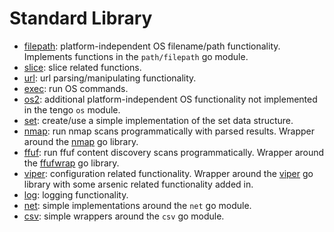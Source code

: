 # Standard Library

- [filepath](filepath.md): platform-independent OS filename/path functionality. Implements functions in the `path/filepath` go module.
- [slice](slice.md): slice related functions.
- [url](url.md): url parsing/manipulating functionality.
- [exec](exec.md): run OS commands.
- [os2](os2.md): additional platform-independent OS functionality not implemented in the tengo `os` module. 
- [set](set.md): create/use a simple implementation of the set data structure.
- [nmap](nmap.md): run nmap scans programmatically with parsed results. Wrapper around the [nmap](https://github.com/analog-substance/nmap) go library.
- [ffuf](ffuf.md): run ffuf content discovery scans programmatically. Wrapper around the [ffufwrap](https://github.com/analog-substance/ffufwrap) go library. 
- [viper](viper.md): configuration related functionality. Wrapper around the [viper](https://github.com/spf13/viper) go library with some arsenic related functionality added in.
- [log](log.md): logging functionality.
- [net](net.md): simple implementations around the `net` go module.
- [csv](csv.md): simple wrappers around the `csv` go module.
